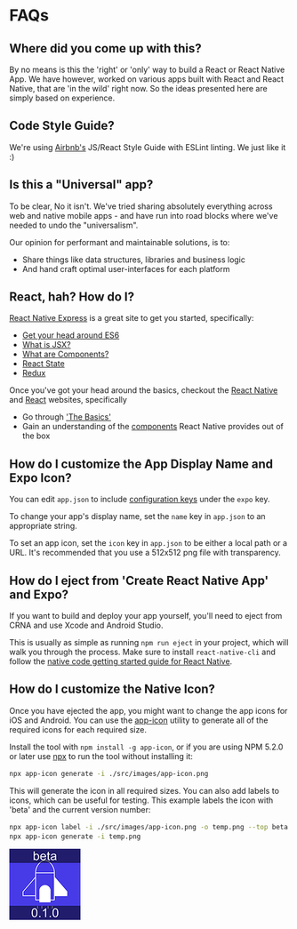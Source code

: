 # FAQs

## Where did you come up with this?

By no means is this the 'right' or 'only' way to build a React or React Native App. We have however, worked on various apps built with React and React Native, that are 'in the wild' right now. So the ideas presented here are simply based on experience.

## Code Style Guide?

We're using [Airbnb's](https://github.com/airbnb/javascript) JS/React Style Guide with ESLint linting. We just like it :)

## Is this a "Universal" app?

To be clear, No it isn't. We've tried sharing absolutely everything across web and native mobile apps - and have run into road blocks where we've needed to undo the "universalism".

Our opinion for performant and maintainable solutions, is to:

- Share things like data structures, libraries and business logic
- And hand craft optimal user-interfaces for each platform

## React, hah? How do I?

[React Native Express](http://www.reactnativeexpress.com/) is a great site to get you started, specifically:

- [Get your head around ES6](http://www.reactnativeexpress.com/es6)
- [What is JSX?](http://www.reactnativeexpress.com/jsx)
- [What are Components?](http://www.reactnativeexpress.com/components)
- [React State](http://www.reactnativeexpress.com/data_component_state)
- [Redux](http://www.reactnativeexpress.com/redux)

Once you've got your head around the basics, checkout the [React Native](https://facebook.github.io/react-native/) and [React](https://reactjs.org/) websites, specifically

- Go through ['The Basics'](https://facebook.github.io/react-native/docs/props.html)
- Gain an understanding of the [components](https://facebook.github.io/react-native/docs/activityindicator.html) React Native provides out of the box

## How do I customize the App Display Name and Expo Icon?

You can edit `app.json` to include [configuration keys](https://docs.expo.io/versions/latest/guides/configuration.html) under the `expo` key.

To change your app's display name, set the `name` key in `app.json` to an appropriate string.

To set an app icon, set the `icon` key in `app.json` to be either a local path or a URL. It's recommended that you use a 512x512 png file with transparency.

## How do I eject from 'Create React Native App' and Expo?

If you want to build and deploy your app yourself, you'll need to eject from CRNA and use Xcode and Android Studio.

This is usually as simple as running `npm run eject` in your project, which will walk you through the process. Make sure to install `react-native-cli` and follow the [native code getting started guide for React Native](https://facebook.github.io/react-native/docs/getting-started.html).

## How do I customize the Native Icon?

Once you have ejected the app, you might want to change the app icons for iOS and Android. You can use the [app-icon](https://github.com/dwmkerr/app-icon) utility to generate all of the required icons for each required size.

Install the tool with `npm install -g app-icon`, or if you are using NPM 5.2.0 or later use [npx](https://medium.com/@maybekatz/introducing-npx-an-npm-package-runner-55f7d4bd282b) to run the tool without installing it:


```bash
npx app-icon generate -i ./src/images/app-icon.png
```

This will generate the icon in all required sizes. You can also add labels to icons, which can be useful for testing. This example labels the icon with 'beta' and the current version number:

```bash
npx app-icon label -i ./src/images/app-icon.png -o temp.png --top beta --bottom $(jq .version package.json)
npx app-icon generate -i temp.png
```

![Icon Labelled with Beta and Version Number](./icon-label.png)
